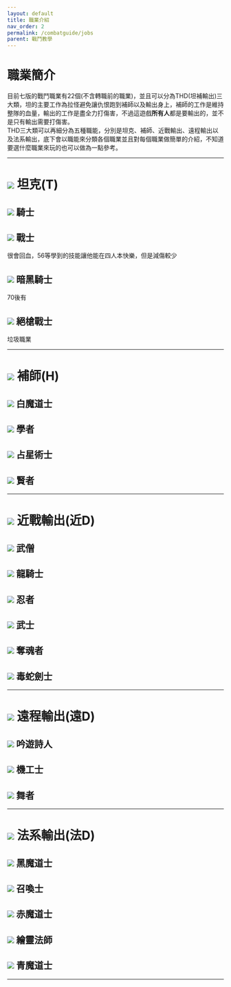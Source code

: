 ```yaml
---
layout: default
title: 職業介紹
nav_order: 2
permalink: /combatguide/jobs
parent: 戰鬥教學
---
```


# 職業簡介

目前七版的戰鬥職業有22個(不含轉職前的職業)，並且可以分為THD(坦補輸出)三大類，坦的主要工作為拉怪避免讓仇恨跑到補師以及輸出身上，補師的工作是維持整隊的血量，輸出的工作是盡全力打傷害，不過這遊戲**所有人**都是要輸出的，並不是只有輸出需要打傷害。  
THD三大類可以再細分為五種職能，分別是坦克、補師、近戰輸出、遠程輸出以及法系輸出，底下會以職能來分類各個職業並且對每個職業做簡單的介紹，不知道要選什麼職業來玩的也可以做為一點參考。  

---

# <img src = "https://ffxiv.gamerescape.com/w/images/6/6b/Tank_Icon_1.png"> 坦克(T)  

## <img src = "https://ffxiv.gamerescape.com/w/images/7/74/Paladin_Icon_10.png"> 騎士  

## <img src = "https://ffxiv.gamerescape.com/w/images/6/68/Warrior_Icon_10.png"> 戰士  
很會回血，56等學到的技能讓他能在四人本快樂，但是減傷較少
## <img src = "https://ffxiv.gamerescape.com/w/images/e/e3/Dark_Knight_Icon_10.png"> 暗黑騎士  
70後有
## <img src = "https://ffxiv.gamerescape.com/w/images/8/87/Gunbreaker_Icon_10.png"> 絕槍戰士  
垃圾職業


---

# <img src = "https://ffxiv.gamerescape.com/w/images/d/d6/Healer_Icon_1.png"> 補師(H) 

## <img src = "https://ffxiv.gamerescape.com/w/images/6/6c/White_Mage_Icon_10.png"> 白魔道士  
## <img src = "https://ffxiv.gamerescape.com/w/images/9/90/Scholar_Icon_10.png"> 學者  
## <img src = "https://ffxiv.gamerescape.com/w/images/4/46/Astrologian_Icon_10.png"> 占星術士  
## <img src = "https://ffxiv.gamerescape.com/w/images/3/3d/Sage_Icon_10.png"> 賢者    

---

# <img src = "https://ffxiv.gamerescape.com/w/images/2/29/Melee_DPS_Icon_1.png"> 近戰輸出(近D)  

## <img src = "https://ffxiv.gamerescape.com/w/images/8/80/Monk_Icon_10.png"> 武僧  
## <img src = "https://ffxiv.gamerescape.com/w/images/c/ca/Dragoon_Icon_10.png"> 龍騎士  
## <img src = "https://ffxiv.gamerescape.com/w/images/c/c5/Ninja_Icon_10.png"> 忍者  
## <img src = "https://ffxiv.gamerescape.com/w/images/6/61/Samurai_Icon_10.png"> 武士  
## <img src = "https://ffxiv.gamerescape.com/w/images/e/ec/Reaper_Icon_10.png"> 奪魂者  
## <img src = "https://ffxiv.gamerescape.com/w/images/2/22/Viper_Icon_10.png"> 毒蛇劍士  

---

# <img src = "https://ffxiv.gamerescape.com/w/images/3/3d/Physical_Ranged_DPS_Icon_1.png"> 遠程輸出(遠D)  

## <img src = "https://ffxiv.gamerescape.com/w/images/c/cf/Bard_Icon_10.png"> 吟遊詩人  
## <img src = "https://ffxiv.gamerescape.com/w/images/2/23/Machinist_Icon_10.png"> 機工士  
## <img src = "https://ffxiv.gamerescape.com/w/images/1/15/Dancer_Icon_10.png"> 舞者  

---

# <img src = "https://ffxiv.gamerescape.com/w/images/6/65/Magic_Ranged_DPS_Icon_1.png"> 法系輸出(法D)  

## <img src = "https://ffxiv.gamerescape.com/w/images/1/1f/Black_Mage_Icon_10.png"> 黑魔道士  
## <img src = "https://ffxiv.gamerescape.com/w/images/4/4e/Summoner_Icon_10.png"> 召喚士  
## <img src = "https://ffxiv.gamerescape.com/w/images/e/e0/Red_Mage_Icon_10.png"> 赤魔道士  
## <img src = "https://ffxiv.gamerescape.com/w/images/1/13/Pictomancer_Icon_10.png"> 繪靈法師  
## <img src = "https://ffxiv.gamerescape.com/w/images/0/08/Blue_Mage_Icon_10.png"> 青魔道士  



---
